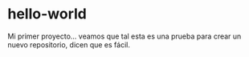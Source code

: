 # hello-world
Mi primer proyecto... veamos que tal
esta es una prueba para crear un nuevo repositorio, dicen que es fácil.
